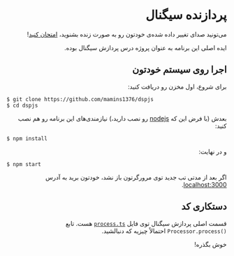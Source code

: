 <div dir="rtl" align="right">
<h1 id="DSPJS">پردازنده سیگنال</h1>

<p>
می‌تونید صدای تغییر داده شده‌ی خودتون رو به صورت زنده
بشنوید، <a href="https://mamins1376.github.io/dspjs/" target="__blank">امتحان کنید</a>!
</p>

<p>ایده اصلی این برنامه به عنوان پروژه درس پردازش سیگنال بوده.</p>

<h2 id="Running">اجرا روی سیستم خودتون</h2>

<p>برای شروع، اول مخزن رو دریافت کنید:</p>
</div>

```
$ git clone https://github.com/mamins1376/dspjs
$ cd dspjs
```

<p dir="rtl" align="right">
بعدش (با فرض این که <a href="https://www.nodejs.org" target="__blank">nodejs</a> رو نصب
دارید،) نیازمندی‌های این برنامه رو هم نصب کنید:
</p>

```
$ npm install
```

<p dir="rtl" align="right">
و در نهایت:
</p>

```
$ npm start
```

<p dir="rtl" align="right">
اگر بعد از مدتی تب جدید توی مرورگرتون باز نشد،‌ خودتون برید به
آدرس <a href="http://localhost:3000/" target="__blank">localhost:3000</a>.
</p>

<div dir="rtl" align="right">
<h2 id="Modification">دستکاری کد</h2>

<p>
قسمت اصلی پردازش سیگنال توی
فایل <a href="https://github.com/mamins1376/dspjs/tree/default/src/process.ts" target="__blank"><code dir="ltr">process.ts</code></a> هست.
تابع <code dir="ltr">Processor.process()</code> احتمالاً چیزیه که دنبالشید.

<p>خوش بگذره!</p>
</div>
